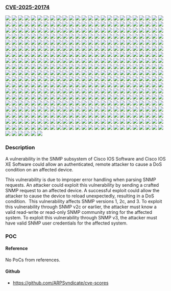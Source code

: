 ### [CVE-2025-20174](https://cve.mitre.org/cgi-bin/cvename.cgi?name=CVE-2025-20174)
![](https://img.shields.io/static/v1?label=Product&message=Cisco%20IOS%20XE%20Software&color=blue)
![](https://img.shields.io/static/v1?label=Product&message=IOS&color=blue)
![](https://img.shields.io/static/v1?label=Version&message=15.2(1)SY%20&color=brightgreen)
![](https://img.shields.io/static/v1?label=Version&message=15.2(1)SY0a%20&color=brightgreen)
![](https://img.shields.io/static/v1?label=Version&message=15.2(1)SY1%20&color=brightgreen)
![](https://img.shields.io/static/v1?label=Version&message=15.2(1)SY1a%20&color=brightgreen)
![](https://img.shields.io/static/v1?label=Version&message=15.2(1)SY2%20&color=brightgreen)
![](https://img.shields.io/static/v1?label=Version&message=15.2(1)SY3%20&color=brightgreen)
![](https://img.shields.io/static/v1?label=Version&message=15.2(1)SY4%20&color=brightgreen)
![](https://img.shields.io/static/v1?label=Version&message=15.2(1)SY5%20&color=brightgreen)
![](https://img.shields.io/static/v1?label=Version&message=15.2(1)SY6%20&color=brightgreen)
![](https://img.shields.io/static/v1?label=Version&message=15.2(1)SY7%20&color=brightgreen)
![](https://img.shields.io/static/v1?label=Version&message=15.2(1)SY8%20&color=brightgreen)
![](https://img.shields.io/static/v1?label=Version&message=15.2(2)SY%20&color=brightgreen)
![](https://img.shields.io/static/v1?label=Version&message=15.2(2)SY1%20&color=brightgreen)
![](https://img.shields.io/static/v1?label=Version&message=15.2(2)SY2%20&color=brightgreen)
![](https://img.shields.io/static/v1?label=Version&message=15.2(2)SY3%20&color=brightgreen)
![](https://img.shields.io/static/v1?label=Version&message=15.3(1)SY%20&color=brightgreen)
![](https://img.shields.io/static/v1?label=Version&message=15.3(1)SY1%20&color=brightgreen)
![](https://img.shields.io/static/v1?label=Version&message=15.3(1)SY2%20&color=brightgreen)
![](https://img.shields.io/static/v1?label=Version&message=15.4(1)CG%20&color=brightgreen)
![](https://img.shields.io/static/v1?label=Version&message=15.4(1)CG1%20&color=brightgreen)
![](https://img.shields.io/static/v1?label=Version&message=15.4(1)S%20&color=brightgreen)
![](https://img.shields.io/static/v1?label=Version&message=15.4(1)S1%20&color=brightgreen)
![](https://img.shields.io/static/v1?label=Version&message=15.4(1)S2%20&color=brightgreen)
![](https://img.shields.io/static/v1?label=Version&message=15.4(1)S3%20&color=brightgreen)
![](https://img.shields.io/static/v1?label=Version&message=15.4(1)S4%20&color=brightgreen)
![](https://img.shields.io/static/v1?label=Version&message=15.4(1)SY%20&color=brightgreen)
![](https://img.shields.io/static/v1?label=Version&message=15.4(1)SY1%20&color=brightgreen)
![](https://img.shields.io/static/v1?label=Version&message=15.4(1)SY2%20&color=brightgreen)
![](https://img.shields.io/static/v1?label=Version&message=15.4(1)SY3%20&color=brightgreen)
![](https://img.shields.io/static/v1?label=Version&message=15.4(1)SY4%20&color=brightgreen)
![](https://img.shields.io/static/v1?label=Version&message=15.4(1)T%20&color=brightgreen)
![](https://img.shields.io/static/v1?label=Version&message=15.4(1)T1%20&color=brightgreen)
![](https://img.shields.io/static/v1?label=Version&message=15.4(1)T2%20&color=brightgreen)
![](https://img.shields.io/static/v1?label=Version&message=15.4(1)T3%20&color=brightgreen)
![](https://img.shields.io/static/v1?label=Version&message=15.4(1)T4%20&color=brightgreen)
![](https://img.shields.io/static/v1?label=Version&message=15.4(2)CG%20&color=brightgreen)
![](https://img.shields.io/static/v1?label=Version&message=15.4(2)S%20&color=brightgreen)
![](https://img.shields.io/static/v1?label=Version&message=15.4(2)S1%20&color=brightgreen)
![](https://img.shields.io/static/v1?label=Version&message=15.4(2)S2%20&color=brightgreen)
![](https://img.shields.io/static/v1?label=Version&message=15.4(2)S3%20&color=brightgreen)
![](https://img.shields.io/static/v1?label=Version&message=15.4(2)S4%20&color=brightgreen)
![](https://img.shields.io/static/v1?label=Version&message=15.4(2)T%20&color=brightgreen)
![](https://img.shields.io/static/v1?label=Version&message=15.4(2)T1%20&color=brightgreen)
![](https://img.shields.io/static/v1?label=Version&message=15.4(2)T2%20&color=brightgreen)
![](https://img.shields.io/static/v1?label=Version&message=15.4(2)T3%20&color=brightgreen)
![](https://img.shields.io/static/v1?label=Version&message=15.4(2)T4%20&color=brightgreen)
![](https://img.shields.io/static/v1?label=Version&message=15.4(3)S%20&color=brightgreen)
![](https://img.shields.io/static/v1?label=Version&message=15.4(3)S1%20&color=brightgreen)
![](https://img.shields.io/static/v1?label=Version&message=15.4(3)S10%20&color=brightgreen)
![](https://img.shields.io/static/v1?label=Version&message=15.4(3)S2%20&color=brightgreen)
![](https://img.shields.io/static/v1?label=Version&message=15.4(3)S3%20&color=brightgreen)
![](https://img.shields.io/static/v1?label=Version&message=15.4(3)S4%20&color=brightgreen)
![](https://img.shields.io/static/v1?label=Version&message=15.4(3)S5%20&color=brightgreen)
![](https://img.shields.io/static/v1?label=Version&message=15.4(3)S6%20&color=brightgreen)
![](https://img.shields.io/static/v1?label=Version&message=15.4(3)S6a%20&color=brightgreen)
![](https://img.shields.io/static/v1?label=Version&message=15.4(3)S7%20&color=brightgreen)
![](https://img.shields.io/static/v1?label=Version&message=15.4(3)S8%20&color=brightgreen)
![](https://img.shields.io/static/v1?label=Version&message=15.4(3)S9%20&color=brightgreen)
![](https://img.shields.io/static/v1?label=Version&message=15.5(1)S%20&color=brightgreen)
![](https://img.shields.io/static/v1?label=Version&message=15.5(1)S1%20&color=brightgreen)
![](https://img.shields.io/static/v1?label=Version&message=15.5(1)S2%20&color=brightgreen)
![](https://img.shields.io/static/v1?label=Version&message=15.5(1)S3%20&color=brightgreen)
![](https://img.shields.io/static/v1?label=Version&message=15.5(1)S4%20&color=brightgreen)
![](https://img.shields.io/static/v1?label=Version&message=15.5(1)SY%20&color=brightgreen)
![](https://img.shields.io/static/v1?label=Version&message=15.5(1)SY1%20&color=brightgreen)
![](https://img.shields.io/static/v1?label=Version&message=15.5(1)SY10%20&color=brightgreen)
![](https://img.shields.io/static/v1?label=Version&message=15.5(1)SY11%20&color=brightgreen)
![](https://img.shields.io/static/v1?label=Version&message=15.5(1)SY12%20&color=brightgreen)
![](https://img.shields.io/static/v1?label=Version&message=15.5(1)SY13%20&color=brightgreen)
![](https://img.shields.io/static/v1?label=Version&message=15.5(1)SY14%20&color=brightgreen)
![](https://img.shields.io/static/v1?label=Version&message=15.5(1)SY2%20&color=brightgreen)
![](https://img.shields.io/static/v1?label=Version&message=15.5(1)SY3%20&color=brightgreen)
![](https://img.shields.io/static/v1?label=Version&message=15.5(1)SY4%20&color=brightgreen)
![](https://img.shields.io/static/v1?label=Version&message=15.5(1)SY5%20&color=brightgreen)
![](https://img.shields.io/static/v1?label=Version&message=15.5(1)SY6%20&color=brightgreen)
![](https://img.shields.io/static/v1?label=Version&message=15.5(1)SY7%20&color=brightgreen)
![](https://img.shields.io/static/v1?label=Version&message=15.5(1)SY8%20&color=brightgreen)
![](https://img.shields.io/static/v1?label=Version&message=15.5(1)SY9%20&color=brightgreen)
![](https://img.shields.io/static/v1?label=Version&message=15.5(1)T%20&color=brightgreen)
![](https://img.shields.io/static/v1?label=Version&message=15.5(1)T1%20&color=brightgreen)
![](https://img.shields.io/static/v1?label=Version&message=15.5(1)T3%20&color=brightgreen)
![](https://img.shields.io/static/v1?label=Version&message=15.5(1)T4%20&color=brightgreen)
![](https://img.shields.io/static/v1?label=Version&message=15.5(2)S%20&color=brightgreen)
![](https://img.shields.io/static/v1?label=Version&message=15.5(2)S1%20&color=brightgreen)
![](https://img.shields.io/static/v1?label=Version&message=15.5(2)S2%20&color=brightgreen)
![](https://img.shields.io/static/v1?label=Version&message=15.5(2)S3%20&color=brightgreen)
![](https://img.shields.io/static/v1?label=Version&message=15.5(2)S4%20&color=brightgreen)
![](https://img.shields.io/static/v1?label=Version&message=15.5(2)T%20&color=brightgreen)
![](https://img.shields.io/static/v1?label=Version&message=15.5(2)T1%20&color=brightgreen)
![](https://img.shields.io/static/v1?label=Version&message=15.5(2)T2%20&color=brightgreen)
![](https://img.shields.io/static/v1?label=Version&message=15.5(2)T3%20&color=brightgreen)
![](https://img.shields.io/static/v1?label=Version&message=15.5(2)T4%20&color=brightgreen)
![](https://img.shields.io/static/v1?label=Version&message=15.5(3)M%20&color=brightgreen)
![](https://img.shields.io/static/v1?label=Version&message=15.5(3)M0a%20&color=brightgreen)
![](https://img.shields.io/static/v1?label=Version&message=15.5(3)M1%20&color=brightgreen)
![](https://img.shields.io/static/v1?label=Version&message=15.5(3)M10%20&color=brightgreen)
![](https://img.shields.io/static/v1?label=Version&message=15.5(3)M2%20&color=brightgreen)
![](https://img.shields.io/static/v1?label=Version&message=15.5(3)M3%20&color=brightgreen)
![](https://img.shields.io/static/v1?label=Version&message=15.5(3)M4%20&color=brightgreen)
![](https://img.shields.io/static/v1?label=Version&message=15.5(3)M4a%20&color=brightgreen)
![](https://img.shields.io/static/v1?label=Version&message=15.5(3)M5%20&color=brightgreen)
![](https://img.shields.io/static/v1?label=Version&message=15.5(3)M6%20&color=brightgreen)
![](https://img.shields.io/static/v1?label=Version&message=15.5(3)M6a%20&color=brightgreen)
![](https://img.shields.io/static/v1?label=Version&message=15.5(3)M7%20&color=brightgreen)
![](https://img.shields.io/static/v1?label=Version&message=15.5(3)M8%20&color=brightgreen)
![](https://img.shields.io/static/v1?label=Version&message=15.5(3)M9%20&color=brightgreen)
![](https://img.shields.io/static/v1?label=Version&message=15.5(3)S%20&color=brightgreen)
![](https://img.shields.io/static/v1?label=Version&message=15.5(3)S0a%20&color=brightgreen)
![](https://img.shields.io/static/v1?label=Version&message=15.5(3)S1%20&color=brightgreen)
![](https://img.shields.io/static/v1?label=Version&message=15.5(3)S10%20&color=brightgreen)
![](https://img.shields.io/static/v1?label=Version&message=15.5(3)S1a%20&color=brightgreen)
![](https://img.shields.io/static/v1?label=Version&message=15.5(3)S2%20&color=brightgreen)
![](https://img.shields.io/static/v1?label=Version&message=15.5(3)S3%20&color=brightgreen)
![](https://img.shields.io/static/v1?label=Version&message=15.5(3)S4%20&color=brightgreen)
![](https://img.shields.io/static/v1?label=Version&message=15.5(3)S5%20&color=brightgreen)
![](https://img.shields.io/static/v1?label=Version&message=15.5(3)S6%20&color=brightgreen)
![](https://img.shields.io/static/v1?label=Version&message=15.5(3)S6a%20&color=brightgreen)
![](https://img.shields.io/static/v1?label=Version&message=15.5(3)S6b%20&color=brightgreen)
![](https://img.shields.io/static/v1?label=Version&message=15.5(3)S7%20&color=brightgreen)
![](https://img.shields.io/static/v1?label=Version&message=15.5(3)S8%20&color=brightgreen)
![](https://img.shields.io/static/v1?label=Version&message=15.5(3)S9%20&color=brightgreen)
![](https://img.shields.io/static/v1?label=Version&message=15.5(3)S9a%20&color=brightgreen)
![](https://img.shields.io/static/v1?label=Version&message=15.5(3)SN%20&color=brightgreen)
![](https://img.shields.io/static/v1?label=Version&message=15.6(1)S%20&color=brightgreen)
![](https://img.shields.io/static/v1?label=Version&message=15.6(1)S1%20&color=brightgreen)
![](https://img.shields.io/static/v1?label=Version&message=15.6(1)S2%20&color=brightgreen)
![](https://img.shields.io/static/v1?label=Version&message=15.6(1)S3%20&color=brightgreen)
![](https://img.shields.io/static/v1?label=Version&message=15.6(1)S4%20&color=brightgreen)
![](https://img.shields.io/static/v1?label=Version&message=15.6(1)T%20&color=brightgreen)
![](https://img.shields.io/static/v1?label=Version&message=15.6(1)T0a%20&color=brightgreen)
![](https://img.shields.io/static/v1?label=Version&message=15.6(1)T1%20&color=brightgreen)
![](https://img.shields.io/static/v1?label=Version&message=15.6(1)T2%20&color=brightgreen)
![](https://img.shields.io/static/v1?label=Version&message=15.6(1)T3%20&color=brightgreen)
![](https://img.shields.io/static/v1?label=Version&message=15.6(2)S%20&color=brightgreen)
![](https://img.shields.io/static/v1?label=Version&message=15.6(2)S1%20&color=brightgreen)
![](https://img.shields.io/static/v1?label=Version&message=15.6(2)S2%20&color=brightgreen)
![](https://img.shields.io/static/v1?label=Version&message=15.6(2)S3%20&color=brightgreen)
![](https://img.shields.io/static/v1?label=Version&message=15.6(2)S4%20&color=brightgreen)
![](https://img.shields.io/static/v1?label=Version&message=15.6(2)SN%20&color=brightgreen)
![](https://img.shields.io/static/v1?label=Version&message=15.6(2)SP%20&color=brightgreen)
![](https://img.shields.io/static/v1?label=Version&message=15.6(2)SP1%20&color=brightgreen)
![](https://img.shields.io/static/v1?label=Version&message=15.6(2)SP2%20&color=brightgreen)
![](https://img.shields.io/static/v1?label=Version&message=15.6(2)SP3%20&color=brightgreen)
![](https://img.shields.io/static/v1?label=Version&message=15.6(2)SP4%20&color=brightgreen)
![](https://img.shields.io/static/v1?label=Version&message=15.6(2)SP5%20&color=brightgreen)
![](https://img.shields.io/static/v1?label=Version&message=15.6(2)SP6%20&color=brightgreen)
![](https://img.shields.io/static/v1?label=Version&message=15.6(2)SP7%20&color=brightgreen)
![](https://img.shields.io/static/v1?label=Version&message=15.6(2)SP8%20&color=brightgreen)
![](https://img.shields.io/static/v1?label=Version&message=15.6(2)SP9%20&color=brightgreen)
![](https://img.shields.io/static/v1?label=Version&message=15.6(2)T%20&color=brightgreen)
![](https://img.shields.io/static/v1?label=Version&message=15.6(2)T1%20&color=brightgreen)
![](https://img.shields.io/static/v1?label=Version&message=15.6(2)T2%20&color=brightgreen)
![](https://img.shields.io/static/v1?label=Version&message=15.6(2)T3%20&color=brightgreen)
![](https://img.shields.io/static/v1?label=Version&message=15.6(3)M%20&color=brightgreen)
![](https://img.shields.io/static/v1?label=Version&message=15.6(3)M0a%20&color=brightgreen)
![](https://img.shields.io/static/v1?label=Version&message=15.6(3)M1%20&color=brightgreen)
![](https://img.shields.io/static/v1?label=Version&message=15.6(3)M1b%20&color=brightgreen)
![](https://img.shields.io/static/v1?label=Version&message=15.6(3)M2%20&color=brightgreen)
![](https://img.shields.io/static/v1?label=Version&message=15.6(3)M2a%20&color=brightgreen)
![](https://img.shields.io/static/v1?label=Version&message=15.6(3)M3%20&color=brightgreen)
![](https://img.shields.io/static/v1?label=Version&message=15.6(3)M3a%20&color=brightgreen)
![](https://img.shields.io/static/v1?label=Version&message=15.6(3)M4%20&color=brightgreen)
![](https://img.shields.io/static/v1?label=Version&message=15.6(3)M5%20&color=brightgreen)
![](https://img.shields.io/static/v1?label=Version&message=15.6(3)M6%20&color=brightgreen)
![](https://img.shields.io/static/v1?label=Version&message=15.6(3)M6a%20&color=brightgreen)
![](https://img.shields.io/static/v1?label=Version&message=15.6(3)M6b%20&color=brightgreen)
![](https://img.shields.io/static/v1?label=Version&message=15.6(3)M7%20&color=brightgreen)
![](https://img.shields.io/static/v1?label=Version&message=15.6(3)M8%20&color=brightgreen)
![](https://img.shields.io/static/v1?label=Version&message=15.6(3)M9%20&color=brightgreen)
![](https://img.shields.io/static/v1?label=Version&message=15.7(3)M%20&color=brightgreen)
![](https://img.shields.io/static/v1?label=Version&message=15.7(3)M0a%20&color=brightgreen)
![](https://img.shields.io/static/v1?label=Version&message=15.7(3)M1%20&color=brightgreen)
![](https://img.shields.io/static/v1?label=Version&message=15.7(3)M2%20&color=brightgreen)
![](https://img.shields.io/static/v1?label=Version&message=15.7(3)M3%20&color=brightgreen)
![](https://img.shields.io/static/v1?label=Version&message=15.7(3)M4%20&color=brightgreen)
![](https://img.shields.io/static/v1?label=Version&message=15.7(3)M4a%20&color=brightgreen)
![](https://img.shields.io/static/v1?label=Version&message=15.7(3)M4b%20&color=brightgreen)
![](https://img.shields.io/static/v1?label=Version&message=15.7(3)M5%20&color=brightgreen)
![](https://img.shields.io/static/v1?label=Version&message=15.7(3)M6%20&color=brightgreen)
![](https://img.shields.io/static/v1?label=Version&message=15.7(3)M7%20&color=brightgreen)
![](https://img.shields.io/static/v1?label=Version&message=15.7(3)M8%20&color=brightgreen)
![](https://img.shields.io/static/v1?label=Version&message=15.7(3)M9%20&color=brightgreen)
![](https://img.shields.io/static/v1?label=Version&message=15.8(3)M%20&color=brightgreen)
![](https://img.shields.io/static/v1?label=Version&message=15.8(3)M0a%20&color=brightgreen)
![](https://img.shields.io/static/v1?label=Version&message=15.8(3)M0b%20&color=brightgreen)
![](https://img.shields.io/static/v1?label=Version&message=15.8(3)M1%20&color=brightgreen)
![](https://img.shields.io/static/v1?label=Version&message=15.8(3)M1a%20&color=brightgreen)
![](https://img.shields.io/static/v1?label=Version&message=15.8(3)M2%20&color=brightgreen)
![](https://img.shields.io/static/v1?label=Version&message=15.8(3)M2a%20&color=brightgreen)
![](https://img.shields.io/static/v1?label=Version&message=15.8(3)M3%20&color=brightgreen)
![](https://img.shields.io/static/v1?label=Version&message=15.8(3)M3a%20&color=brightgreen)
![](https://img.shields.io/static/v1?label=Version&message=15.8(3)M3b%20&color=brightgreen)
![](https://img.shields.io/static/v1?label=Version&message=15.8(3)M4%20&color=brightgreen)
![](https://img.shields.io/static/v1?label=Version&message=15.8(3)M5%20&color=brightgreen)
![](https://img.shields.io/static/v1?label=Version&message=15.8(3)M6%20&color=brightgreen)
![](https://img.shields.io/static/v1?label=Version&message=15.8(3)M7%20&color=brightgreen)
![](https://img.shields.io/static/v1?label=Version&message=15.8(3)M8%20&color=brightgreen)
![](https://img.shields.io/static/v1?label=Version&message=15.8(3)M9%20&color=brightgreen)
![](https://img.shields.io/static/v1?label=Version&message=15.9(3)M%20&color=brightgreen)
![](https://img.shields.io/static/v1?label=Version&message=15.9(3)M0a%20&color=brightgreen)
![](https://img.shields.io/static/v1?label=Version&message=15.9(3)M1%20&color=brightgreen)
![](https://img.shields.io/static/v1?label=Version&message=15.9(3)M10%20&color=brightgreen)
![](https://img.shields.io/static/v1?label=Version&message=15.9(3)M11%20&color=brightgreen)
![](https://img.shields.io/static/v1?label=Version&message=15.9(3)M2%20&color=brightgreen)
![](https://img.shields.io/static/v1?label=Version&message=15.9(3)M2a%20&color=brightgreen)
![](https://img.shields.io/static/v1?label=Version&message=15.9(3)M3%20&color=brightgreen)
![](https://img.shields.io/static/v1?label=Version&message=15.9(3)M3a%20&color=brightgreen)
![](https://img.shields.io/static/v1?label=Version&message=15.9(3)M3b%20&color=brightgreen)
![](https://img.shields.io/static/v1?label=Version&message=15.9(3)M4%20&color=brightgreen)
![](https://img.shields.io/static/v1?label=Version&message=15.9(3)M4a%20&color=brightgreen)
![](https://img.shields.io/static/v1?label=Version&message=15.9(3)M5%20&color=brightgreen)
![](https://img.shields.io/static/v1?label=Version&message=15.9(3)M6%20&color=brightgreen)
![](https://img.shields.io/static/v1?label=Version&message=15.9(3)M6a%20&color=brightgreen)
![](https://img.shields.io/static/v1?label=Version&message=15.9(3)M6b%20&color=brightgreen)
![](https://img.shields.io/static/v1?label=Version&message=15.9(3)M7%20&color=brightgreen)
![](https://img.shields.io/static/v1?label=Version&message=15.9(3)M7a%20&color=brightgreen)
![](https://img.shields.io/static/v1?label=Version&message=15.9(3)M8%20&color=brightgreen)
![](https://img.shields.io/static/v1?label=Version&message=15.9(3)M8b%20&color=brightgreen)
![](https://img.shields.io/static/v1?label=Version&message=15.9(3)M9%20&color=brightgreen)
![](https://img.shields.io/static/v1?label=Version&message=16.1.1%20&color=brightgreen)
![](https://img.shields.io/static/v1?label=Version&message=16.1.2%20&color=brightgreen)
![](https://img.shields.io/static/v1?label=Version&message=16.1.3%20&color=brightgreen)
![](https://img.shields.io/static/v1?label=Version&message=16.10.1%20&color=brightgreen)
![](https://img.shields.io/static/v1?label=Version&message=16.10.1a%20&color=brightgreen)
![](https://img.shields.io/static/v1?label=Version&message=16.10.1b%20&color=brightgreen)
![](https://img.shields.io/static/v1?label=Version&message=16.10.1c%20&color=brightgreen)
![](https://img.shields.io/static/v1?label=Version&message=16.10.1d%20&color=brightgreen)
![](https://img.shields.io/static/v1?label=Version&message=16.10.1e%20&color=brightgreen)
![](https://img.shields.io/static/v1?label=Version&message=16.10.1f%20&color=brightgreen)
![](https://img.shields.io/static/v1?label=Version&message=16.10.1g%20&color=brightgreen)
![](https://img.shields.io/static/v1?label=Version&message=16.10.1s%20&color=brightgreen)
![](https://img.shields.io/static/v1?label=Version&message=16.10.2%20&color=brightgreen)
![](https://img.shields.io/static/v1?label=Version&message=16.10.3%20&color=brightgreen)
![](https://img.shields.io/static/v1?label=Version&message=16.11.1%20&color=brightgreen)
![](https://img.shields.io/static/v1?label=Version&message=16.11.1a%20&color=brightgreen)
![](https://img.shields.io/static/v1?label=Version&message=16.11.1b%20&color=brightgreen)
![](https://img.shields.io/static/v1?label=Version&message=16.11.1s%20&color=brightgreen)
![](https://img.shields.io/static/v1?label=Version&message=16.11.2%20&color=brightgreen)
![](https://img.shields.io/static/v1?label=Version&message=16.12.1%20&color=brightgreen)
![](https://img.shields.io/static/v1?label=Version&message=16.12.10%20&color=brightgreen)
![](https://img.shields.io/static/v1?label=Version&message=16.12.10a%20&color=brightgreen)
![](https://img.shields.io/static/v1?label=Version&message=16.12.11%20&color=brightgreen)
![](https://img.shields.io/static/v1?label=Version&message=16.12.12%20&color=brightgreen)
![](https://img.shields.io/static/v1?label=Version&message=16.12.1a%20&color=brightgreen)
![](https://img.shields.io/static/v1?label=Version&message=16.12.1c%20&color=brightgreen)
![](https://img.shields.io/static/v1?label=Version&message=16.12.1s%20&color=brightgreen)
![](https://img.shields.io/static/v1?label=Version&message=16.12.1t%20&color=brightgreen)
![](https://img.shields.io/static/v1?label=Version&message=16.12.1w%20&color=brightgreen)
![](https://img.shields.io/static/v1?label=Version&message=16.12.1x%20&color=brightgreen)
![](https://img.shields.io/static/v1?label=Version&message=16.12.1y%20&color=brightgreen)
![](https://img.shields.io/static/v1?label=Version&message=16.12.1z1%20&color=brightgreen)
![](https://img.shields.io/static/v1?label=Version&message=16.12.1z2%20&color=brightgreen)
![](https://img.shields.io/static/v1?label=Version&message=16.12.2%20&color=brightgreen)
![](https://img.shields.io/static/v1?label=Version&message=16.12.2a%20&color=brightgreen)
![](https://img.shields.io/static/v1?label=Version&message=16.12.2s%20&color=brightgreen)
![](https://img.shields.io/static/v1?label=Version&message=16.12.3%20&color=brightgreen)
![](https://img.shields.io/static/v1?label=Version&message=16.12.3a%20&color=brightgreen)
![](https://img.shields.io/static/v1?label=Version&message=16.12.3s%20&color=brightgreen)
![](https://img.shields.io/static/v1?label=Version&message=16.12.4%20&color=brightgreen)
![](https://img.shields.io/static/v1?label=Version&message=16.12.4a%20&color=brightgreen)
![](https://img.shields.io/static/v1?label=Version&message=16.12.5%20&color=brightgreen)
![](https://img.shields.io/static/v1?label=Version&message=16.12.5a%20&color=brightgreen)
![](https://img.shields.io/static/v1?label=Version&message=16.12.5b%20&color=brightgreen)
![](https://img.shields.io/static/v1?label=Version&message=16.12.6%20&color=brightgreen)
![](https://img.shields.io/static/v1?label=Version&message=16.12.6a%20&color=brightgreen)
![](https://img.shields.io/static/v1?label=Version&message=16.12.7%20&color=brightgreen)
![](https://img.shields.io/static/v1?label=Version&message=16.12.8%20&color=brightgreen)
![](https://img.shields.io/static/v1?label=Version&message=16.12.9%20&color=brightgreen)
![](https://img.shields.io/static/v1?label=Version&message=16.2.1%20&color=brightgreen)
![](https://img.shields.io/static/v1?label=Version&message=16.2.2%20&color=brightgreen)
![](https://img.shields.io/static/v1?label=Version&message=16.3.1%20&color=brightgreen)
![](https://img.shields.io/static/v1?label=Version&message=16.3.10%20&color=brightgreen)
![](https://img.shields.io/static/v1?label=Version&message=16.3.11%20&color=brightgreen)
![](https://img.shields.io/static/v1?label=Version&message=16.3.1a%20&color=brightgreen)
![](https://img.shields.io/static/v1?label=Version&message=16.3.2%20&color=brightgreen)
![](https://img.shields.io/static/v1?label=Version&message=16.3.3%20&color=brightgreen)
![](https://img.shields.io/static/v1?label=Version&message=16.3.4%20&color=brightgreen)
![](https://img.shields.io/static/v1?label=Version&message=16.3.5%20&color=brightgreen)
![](https://img.shields.io/static/v1?label=Version&message=16.3.5b%20&color=brightgreen)
![](https://img.shields.io/static/v1?label=Version&message=16.3.6%20&color=brightgreen)
![](https://img.shields.io/static/v1?label=Version&message=16.3.7%20&color=brightgreen)
![](https://img.shields.io/static/v1?label=Version&message=16.3.8%20&color=brightgreen)
![](https://img.shields.io/static/v1?label=Version&message=16.3.9%20&color=brightgreen)
![](https://img.shields.io/static/v1?label=Version&message=16.4.1%20&color=brightgreen)
![](https://img.shields.io/static/v1?label=Version&message=16.4.2%20&color=brightgreen)
![](https://img.shields.io/static/v1?label=Version&message=16.4.3%20&color=brightgreen)
![](https://img.shields.io/static/v1?label=Version&message=16.5.1%20&color=brightgreen)
![](https://img.shields.io/static/v1?label=Version&message=16.5.1a%20&color=brightgreen)
![](https://img.shields.io/static/v1?label=Version&message=16.5.1b%20&color=brightgreen)
![](https://img.shields.io/static/v1?label=Version&message=16.5.2%20&color=brightgreen)
![](https://img.shields.io/static/v1?label=Version&message=16.5.3%20&color=brightgreen)
![](https://img.shields.io/static/v1?label=Version&message=16.6.1%20&color=brightgreen)
![](https://img.shields.io/static/v1?label=Version&message=16.6.10%20&color=brightgreen)
![](https://img.shields.io/static/v1?label=Version&message=16.6.2%20&color=brightgreen)
![](https://img.shields.io/static/v1?label=Version&message=16.6.3%20&color=brightgreen)
![](https://img.shields.io/static/v1?label=Version&message=16.6.4%20&color=brightgreen)
![](https://img.shields.io/static/v1?label=Version&message=16.6.4a%20&color=brightgreen)
![](https://img.shields.io/static/v1?label=Version&message=16.6.5%20&color=brightgreen)
![](https://img.shields.io/static/v1?label=Version&message=16.6.5a%20&color=brightgreen)
![](https://img.shields.io/static/v1?label=Version&message=16.6.6%20&color=brightgreen)
![](https://img.shields.io/static/v1?label=Version&message=16.6.7%20&color=brightgreen)
![](https://img.shields.io/static/v1?label=Version&message=16.6.8%20&color=brightgreen)
![](https://img.shields.io/static/v1?label=Version&message=16.6.9%20&color=brightgreen)
![](https://img.shields.io/static/v1?label=Version&message=16.7.1%20&color=brightgreen)
![](https://img.shields.io/static/v1?label=Version&message=16.7.1a%20&color=brightgreen)
![](https://img.shields.io/static/v1?label=Version&message=16.7.1b%20&color=brightgreen)
![](https://img.shields.io/static/v1?label=Version&message=16.7.2%20&color=brightgreen)
![](https://img.shields.io/static/v1?label=Version&message=16.7.3%20&color=brightgreen)
![](https://img.shields.io/static/v1?label=Version&message=16.7.4%20&color=brightgreen)
![](https://img.shields.io/static/v1?label=Version&message=16.8.1%20&color=brightgreen)
![](https://img.shields.io/static/v1?label=Version&message=16.8.1a%20&color=brightgreen)
![](https://img.shields.io/static/v1?label=Version&message=16.8.1b%20&color=brightgreen)
![](https://img.shields.io/static/v1?label=Version&message=16.8.1c%20&color=brightgreen)
![](https://img.shields.io/static/v1?label=Version&message=16.8.1d%20&color=brightgreen)
![](https://img.shields.io/static/v1?label=Version&message=16.8.1e%20&color=brightgreen)
![](https://img.shields.io/static/v1?label=Version&message=16.8.1s%20&color=brightgreen)
![](https://img.shields.io/static/v1?label=Version&message=16.8.2%20&color=brightgreen)
![](https://img.shields.io/static/v1?label=Version&message=16.8.3%20&color=brightgreen)
![](https://img.shields.io/static/v1?label=Version&message=16.9.1%20&color=brightgreen)
![](https://img.shields.io/static/v1?label=Version&message=16.9.1a%20&color=brightgreen)
![](https://img.shields.io/static/v1?label=Version&message=16.9.1b%20&color=brightgreen)
![](https://img.shields.io/static/v1?label=Version&message=16.9.1s%20&color=brightgreen)
![](https://img.shields.io/static/v1?label=Version&message=16.9.2%20&color=brightgreen)
![](https://img.shields.io/static/v1?label=Version&message=16.9.3%20&color=brightgreen)
![](https://img.shields.io/static/v1?label=Version&message=16.9.3a%20&color=brightgreen)
![](https://img.shields.io/static/v1?label=Version&message=16.9.4%20&color=brightgreen)
![](https://img.shields.io/static/v1?label=Version&message=16.9.5%20&color=brightgreen)
![](https://img.shields.io/static/v1?label=Version&message=16.9.6%20&color=brightgreen)
![](https://img.shields.io/static/v1?label=Version&message=16.9.7%20&color=brightgreen)
![](https://img.shields.io/static/v1?label=Version&message=16.9.8%20&color=brightgreen)
![](https://img.shields.io/static/v1?label=Version&message=17.1.1%20&color=brightgreen)
![](https://img.shields.io/static/v1?label=Version&message=17.1.1a%20&color=brightgreen)
![](https://img.shields.io/static/v1?label=Version&message=17.1.1s%20&color=brightgreen)
![](https://img.shields.io/static/v1?label=Version&message=17.1.1t%20&color=brightgreen)
![](https://img.shields.io/static/v1?label=Version&message=17.1.3%20&color=brightgreen)
![](https://img.shields.io/static/v1?label=Version&message=17.11.99SW%20&color=brightgreen)
![](https://img.shields.io/static/v1?label=Version&message=17.2.1%20&color=brightgreen)
![](https://img.shields.io/static/v1?label=Version&message=17.2.1a%20&color=brightgreen)
![](https://img.shields.io/static/v1?label=Version&message=17.2.1r%20&color=brightgreen)
![](https://img.shields.io/static/v1?label=Version&message=17.2.1v%20&color=brightgreen)
![](https://img.shields.io/static/v1?label=Version&message=17.2.2%20&color=brightgreen)
![](https://img.shields.io/static/v1?label=Version&message=17.2.3%20&color=brightgreen)
![](https://img.shields.io/static/v1?label=Version&message=17.3.1%20&color=brightgreen)
![](https://img.shields.io/static/v1?label=Version&message=17.3.1a%20&color=brightgreen)
![](https://img.shields.io/static/v1?label=Version&message=17.3.1w%20&color=brightgreen)
![](https://img.shields.io/static/v1?label=Version&message=17.3.1x%20&color=brightgreen)
![](https://img.shields.io/static/v1?label=Version&message=17.3.1z%20&color=brightgreen)
![](https://img.shields.io/static/v1?label=Version&message=17.3.2%20&color=brightgreen)
![](https://img.shields.io/static/v1?label=Version&message=17.3.2a%20&color=brightgreen)
![](https://img.shields.io/static/v1?label=Version&message=17.3.3%20&color=brightgreen)
![](https://img.shields.io/static/v1?label=Version&message=17.3.4%20&color=brightgreen)
![](https://img.shields.io/static/v1?label=Version&message=17.3.4a%20&color=brightgreen)
![](https://img.shields.io/static/v1?label=Version&message=17.3.4b%20&color=brightgreen)
![](https://img.shields.io/static/v1?label=Version&message=17.3.4c%20&color=brightgreen)
![](https://img.shields.io/static/v1?label=Version&message=17.3.5%20&color=brightgreen)
![](https://img.shields.io/static/v1?label=Version&message=17.3.5a%20&color=brightgreen)
![](https://img.shields.io/static/v1?label=Version&message=17.3.5b%20&color=brightgreen)
![](https://img.shields.io/static/v1?label=Version&message=17.3.6%20&color=brightgreen)
![](https://img.shields.io/static/v1?label=Version&message=17.3.7%20&color=brightgreen)
![](https://img.shields.io/static/v1?label=Version&message=17.3.8%20&color=brightgreen)
![](https://img.shields.io/static/v1?label=Version&message=17.3.8a%20&color=brightgreen)
![](https://img.shields.io/static/v1?label=Version&message=17.4.1%20&color=brightgreen)
![](https://img.shields.io/static/v1?label=Version&message=17.4.1a%20&color=brightgreen)
![](https://img.shields.io/static/v1?label=Version&message=17.4.1b%20&color=brightgreen)
![](https://img.shields.io/static/v1?label=Version&message=17.4.2%20&color=brightgreen)
![](https://img.shields.io/static/v1?label=Version&message=17.4.2a%20&color=brightgreen)
![](https://img.shields.io/static/v1?label=Version&message=17.5.1%20&color=brightgreen)
![](https://img.shields.io/static/v1?label=Version&message=17.5.1a%20&color=brightgreen)
![](https://img.shields.io/static/v1?label=Version&message=17.6.1%20&color=brightgreen)
![](https://img.shields.io/static/v1?label=Version&message=17.6.1a%20&color=brightgreen)
![](https://img.shields.io/static/v1?label=Version&message=17.6.1w%20&color=brightgreen)
![](https://img.shields.io/static/v1?label=Version&message=17.6.1x%20&color=brightgreen)
![](https://img.shields.io/static/v1?label=Version&message=17.6.1y%20&color=brightgreen)
![](https://img.shields.io/static/v1?label=Version&message=17.6.1z%20&color=brightgreen)
![](https://img.shields.io/static/v1?label=Version&message=17.6.1z1%20&color=brightgreen)
![](https://img.shields.io/static/v1?label=Version&message=17.6.2%20&color=brightgreen)
![](https://img.shields.io/static/v1?label=Version&message=17.6.3%20&color=brightgreen)
![](https://img.shields.io/static/v1?label=Version&message=17.6.3a%20&color=brightgreen)
![](https://img.shields.io/static/v1?label=Version&message=17.6.4%20&color=brightgreen)
![](https://img.shields.io/static/v1?label=Version&message=17.6.5%20&color=brightgreen)
![](https://img.shields.io/static/v1?label=Version&message=17.6.5a%20&color=brightgreen)
![](https://img.shields.io/static/v1?label=Version&message=17.6.6%20&color=brightgreen)
![](https://img.shields.io/static/v1?label=Version&message=17.6.6a%20&color=brightgreen)
![](https://img.shields.io/static/v1?label=Version&message=17.6.7%20&color=brightgreen)
![](https://img.shields.io/static/v1?label=Version&message=17.6.8%20&color=brightgreen)
![](https://img.shields.io/static/v1?label=Version&message=17.6.8a%20&color=brightgreen)
![](https://img.shields.io/static/v1?label=Version&message=17.7.1%20&color=brightgreen)
![](https://img.shields.io/static/v1?label=Version&message=17.7.1a%20&color=brightgreen)
![](https://img.shields.io/static/v1?label=Version&message=17.7.1b%20&color=brightgreen)
![](https://img.shields.io/static/v1?label=Version&message=17.7.2%20&color=brightgreen)
![](https://img.shields.io/static/v1?label=Version&message=3.11.0S%20&color=brightgreen)
![](https://img.shields.io/static/v1?label=Version&message=3.11.1S%20&color=brightgreen)
![](https://img.shields.io/static/v1?label=Version&message=3.11.2S%20&color=brightgreen)
![](https://img.shields.io/static/v1?label=Version&message=3.11.3S%20&color=brightgreen)
![](https://img.shields.io/static/v1?label=Version&message=3.11.4S%20&color=brightgreen)
![](https://img.shields.io/static/v1?label=Version&message=3.12.0S%20&color=brightgreen)
![](https://img.shields.io/static/v1?label=Version&message=3.12.0aS%20&color=brightgreen)
![](https://img.shields.io/static/v1?label=Version&message=3.12.1S%20&color=brightgreen)
![](https://img.shields.io/static/v1?label=Version&message=3.12.2S%20&color=brightgreen)
![](https://img.shields.io/static/v1?label=Version&message=3.12.3S%20&color=brightgreen)
![](https://img.shields.io/static/v1?label=Version&message=3.12.4S%20&color=brightgreen)
![](https://img.shields.io/static/v1?label=Version&message=3.13.0S%20&color=brightgreen)
![](https://img.shields.io/static/v1?label=Version&message=3.13.0aS%20&color=brightgreen)
![](https://img.shields.io/static/v1?label=Version&message=3.13.10S%20&color=brightgreen)
![](https://img.shields.io/static/v1?label=Version&message=3.13.1S%20&color=brightgreen)
![](https://img.shields.io/static/v1?label=Version&message=3.13.2S%20&color=brightgreen)
![](https://img.shields.io/static/v1?label=Version&message=3.13.2aS%20&color=brightgreen)
![](https://img.shields.io/static/v1?label=Version&message=3.13.3S%20&color=brightgreen)
![](https://img.shields.io/static/v1?label=Version&message=3.13.4S%20&color=brightgreen)
![](https://img.shields.io/static/v1?label=Version&message=3.13.5S%20&color=brightgreen)
![](https://img.shields.io/static/v1?label=Version&message=3.13.5aS%20&color=brightgreen)
![](https://img.shields.io/static/v1?label=Version&message=3.13.6S%20&color=brightgreen)
![](https://img.shields.io/static/v1?label=Version&message=3.13.6aS%20&color=brightgreen)
![](https://img.shields.io/static/v1?label=Version&message=3.13.7S%20&color=brightgreen)
![](https://img.shields.io/static/v1?label=Version&message=3.13.7aS%20&color=brightgreen)
![](https://img.shields.io/static/v1?label=Version&message=3.13.8S%20&color=brightgreen)
![](https://img.shields.io/static/v1?label=Version&message=3.13.9S%20&color=brightgreen)
![](https://img.shields.io/static/v1?label=Version&message=3.14.0S%20&color=brightgreen)
![](https://img.shields.io/static/v1?label=Version&message=3.14.1S%20&color=brightgreen)
![](https://img.shields.io/static/v1?label=Version&message=3.14.2S%20&color=brightgreen)
![](https://img.shields.io/static/v1?label=Version&message=3.14.3S%20&color=brightgreen)
![](https://img.shields.io/static/v1?label=Version&message=3.14.4S%20&color=brightgreen)
![](https://img.shields.io/static/v1?label=Version&message=3.15.0S%20&color=brightgreen)
![](https://img.shields.io/static/v1?label=Version&message=3.15.1S%20&color=brightgreen)
![](https://img.shields.io/static/v1?label=Version&message=3.15.1cS%20&color=brightgreen)
![](https://img.shields.io/static/v1?label=Version&message=3.15.2S%20&color=brightgreen)
![](https://img.shields.io/static/v1?label=Version&message=3.15.3S%20&color=brightgreen)
![](https://img.shields.io/static/v1?label=Version&message=3.15.4S%20&color=brightgreen)
![](https://img.shields.io/static/v1?label=Version&message=3.16.0S%20&color=brightgreen)
![](https://img.shields.io/static/v1?label=Version&message=3.16.0cS%20&color=brightgreen)
![](https://img.shields.io/static/v1?label=Version&message=3.16.10S%20&color=brightgreen)
![](https://img.shields.io/static/v1?label=Version&message=3.16.1S%20&color=brightgreen)
![](https://img.shields.io/static/v1?label=Version&message=3.16.1aS%20&color=brightgreen)
![](https://img.shields.io/static/v1?label=Version&message=3.16.2S%20&color=brightgreen)
![](https://img.shields.io/static/v1?label=Version&message=3.16.2aS%20&color=brightgreen)
![](https://img.shields.io/static/v1?label=Version&message=3.16.2bS%20&color=brightgreen)
![](https://img.shields.io/static/v1?label=Version&message=3.16.3S%20&color=brightgreen)
![](https://img.shields.io/static/v1?label=Version&message=3.16.3aS%20&color=brightgreen)
![](https://img.shields.io/static/v1?label=Version&message=3.16.4S%20&color=brightgreen)
![](https://img.shields.io/static/v1?label=Version&message=3.16.4aS%20&color=brightgreen)
![](https://img.shields.io/static/v1?label=Version&message=3.16.4bS%20&color=brightgreen)
![](https://img.shields.io/static/v1?label=Version&message=3.16.4dS%20&color=brightgreen)
![](https://img.shields.io/static/v1?label=Version&message=3.16.5S%20&color=brightgreen)
![](https://img.shields.io/static/v1?label=Version&message=3.16.6S%20&color=brightgreen)
![](https://img.shields.io/static/v1?label=Version&message=3.16.6bS%20&color=brightgreen)
![](https://img.shields.io/static/v1?label=Version&message=3.16.7S%20&color=brightgreen)
![](https://img.shields.io/static/v1?label=Version&message=3.16.7aS%20&color=brightgreen)
![](https://img.shields.io/static/v1?label=Version&message=3.16.7bS%20&color=brightgreen)
![](https://img.shields.io/static/v1?label=Version&message=3.16.8S%20&color=brightgreen)
![](https://img.shields.io/static/v1?label=Version&message=3.16.9S%20&color=brightgreen)
![](https://img.shields.io/static/v1?label=Version&message=3.17.0S%20&color=brightgreen)
![](https://img.shields.io/static/v1?label=Version&message=3.17.1S%20&color=brightgreen)
![](https://img.shields.io/static/v1?label=Version&message=3.17.1aS%20&color=brightgreen)
![](https://img.shields.io/static/v1?label=Version&message=3.17.2S%20&color=brightgreen)
![](https://img.shields.io/static/v1?label=Version&message=3.17.3S%20&color=brightgreen)
![](https://img.shields.io/static/v1?label=Version&message=3.17.4S%20&color=brightgreen)
![](https://img.shields.io/static/v1?label=Version&message=3.18.0S%20&color=brightgreen)
![](https://img.shields.io/static/v1?label=Version&message=3.18.0SP%20&color=brightgreen)
![](https://img.shields.io/static/v1?label=Version&message=3.18.0aS%20&color=brightgreen)
![](https://img.shields.io/static/v1?label=Version&message=3.18.1S%20&color=brightgreen)
![](https://img.shields.io/static/v1?label=Version&message=3.18.1SP%20&color=brightgreen)
![](https://img.shields.io/static/v1?label=Version&message=3.18.1aSP%20&color=brightgreen)
![](https://img.shields.io/static/v1?label=Version&message=3.18.1bSP%20&color=brightgreen)
![](https://img.shields.io/static/v1?label=Version&message=3.18.1cSP%20&color=brightgreen)
![](https://img.shields.io/static/v1?label=Version&message=3.18.2S%20&color=brightgreen)
![](https://img.shields.io/static/v1?label=Version&message=3.18.2SP%20&color=brightgreen)
![](https://img.shields.io/static/v1?label=Version&message=3.18.2aSP%20&color=brightgreen)
![](https://img.shields.io/static/v1?label=Version&message=3.18.3S%20&color=brightgreen)
![](https://img.shields.io/static/v1?label=Version&message=3.18.3SP%20&color=brightgreen)
![](https://img.shields.io/static/v1?label=Version&message=3.18.3aSP%20&color=brightgreen)
![](https://img.shields.io/static/v1?label=Version&message=3.18.3bSP%20&color=brightgreen)
![](https://img.shields.io/static/v1?label=Version&message=3.18.4S%20&color=brightgreen)
![](https://img.shields.io/static/v1?label=Version&message=3.18.4SP%20&color=brightgreen)
![](https://img.shields.io/static/v1?label=Version&message=3.18.5SP%20&color=brightgreen)
![](https://img.shields.io/static/v1?label=Version&message=3.18.6SP%20&color=brightgreen)
![](https://img.shields.io/static/v1?label=Version&message=3.18.7SP%20&color=brightgreen)
![](https://img.shields.io/static/v1?label=Version&message=3.18.8aSP%20&color=brightgreen)
![](https://img.shields.io/static/v1?label=Version&message=3.18.9SP%20&color=brightgreen)
![](https://img.shields.io/static/v1?label=Vulnerability&message=n%2Fa&color=blue)

### Description

A vulnerability in the SNMP subsystem of Cisco IOS Software and Cisco IOS XE Software could allow an authenticated, remote attacker to cause a DoS condition on an affected device.This vulnerability is due to improper error handling when parsing SNMP requests. An attacker could exploit this vulnerability by sending a crafted SNMP request to an affected device. A successful exploit could allow the attacker to cause the device to reload unexpectedly, resulting in a DoS condition.&nbsp;This vulnerability affects SNMP versions 1, 2c, and 3. To exploit this vulnerability through SNMP v2c or earlier, the attacker must know a valid read-write or read-only SNMP community string for the affected system. To exploit this vulnerability through SNMP v3, the attacker must have valid SNMP user credentials for the affected system.

### POC

#### Reference
No PoCs from references.

#### Github
- https://github.com/ARPSyndicate/cve-scores

